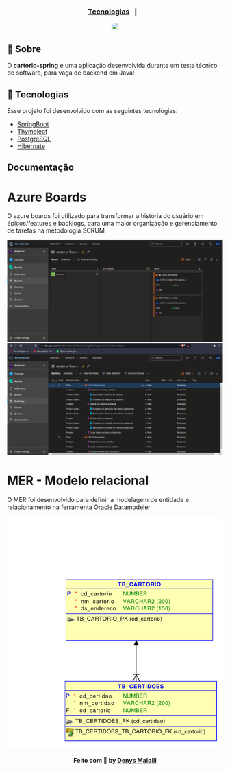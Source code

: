 <h3 align="center">
    <p align="center">
      <a href="#-tecnologias">Tecnologias</a>&nbsp;&nbsp;&nbsp;|&nbsp;&nbsp;&nbsp;
  </p>
</h3>

<p align="center">
   <img src="https://image.freepik.com/fotos-gratis/imagem-de-close-up-de-programador-trabalhando-em-sua-mesa-no-escritorio_1098-18707.jpg">
</p>

## 🔖 Sobre

O <strong>cartorio-spring</strong> é uma aplicação desenvolvida durante um teste técnico de software, para vaga de backend em Java!
## 🚀 Tecnologias

Esse projeto foi desenvolvido com as seguintes tecnologias:

- [SpringBoot](https://spring.io/projects/spring-boot)
- [Thymeleaf](https://www.thymeleaf.org/)
- [PostgreSQL](https://www.postgresql.org)
- [Hibernate](https://hibernate.org/)

## Documentação
  <h1>Azure Boards</h1>
  <p>O azure boards foi utilizado para transformar a história do usuário em épicos/features e backlogs, para uma maior organização e gerenciamento de tarefas na metodologia SCRUM</p>
  <img src="./images/azure-boards1.png">
  <img src="./images/azure-boards2.png">

  <h1>MER - Modelo relacional</h1>
  <p>O MER foi desenvolvido para definir a modelagem de entidade e relacionamento na ferramenta Oracle Datamodeler</p>
  <img src="./images/mer-docket.pdf">
  
<h4 align="center">
    Feito com 💜 by <a href="https://www.linkedin.com/in/dmaiolli/" target="_blank">Denys Maiolli</a>
</h4>
